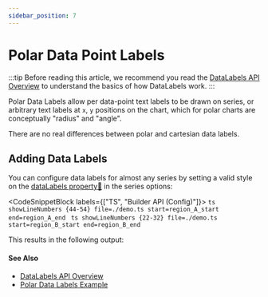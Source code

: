 ```yaml
---
sidebar_position: 7
---
```


# Polar Data Point Labels

:::tip
Before reading this article, we recommend you read the [DataLabels API Overview](/2d-charts/chart-types/data-point-labels/data-labels-api-overview) to understand the basics of how DataLabels work.
:::

Polar Data Labels allow per data-point text labels to be drawn on series, or arbitrary text labels at `x`, `y` positions on the chart, which for polar charts are conceptually "radius" and "angle". 

There are no real differences between polar and cartesian data labels.

## Adding Data Labels

You can configure data labels for almost any series by setting a valid style on the [dataLabels property:blue_book:](https://www.scichart.com/documentation/js/current/typedoc/interfaces/ibaselinerenderableseriesoptions.html#datalabels) in the series options:

<CodeSnippetBlock labels={["TS", "Builder API (Config)"]}>
    ```ts showLineNumbers {44-54} file=./demo.ts start=region_A_start end=region_A_end
    ```
    ```ts showLineNumbers {22-32} file=./demo.ts start=region_B_start end=region_B_end
    ```
</CodeSnippetBlock>

This results in the following output:

<LiveDocSnippet />

#### See Also

- [DataLabels API Overview](/2d-charts/chart-types/data-point-labels/data-labels-api-overview)
- [Polar Data Labels Example](http://stagingdemo2.scichart.com/demo/iframe/polar-line-chart)